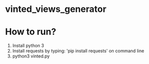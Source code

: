 # vinted_views_generator

# How to run?
1) Install python 3
2) Install requests by typing: 'pip install requests' on command line
3) python3 vinted.py
